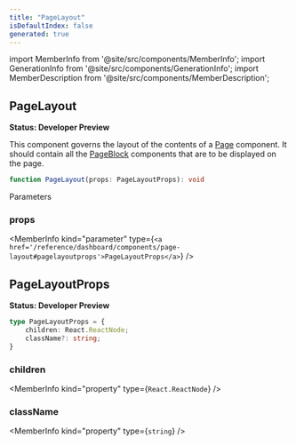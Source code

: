```yaml
---
title: "PageLayout"
isDefaultIndex: false
generated: true
---
```

<!-- This file was generated from the Vendure source. Do not modify. Instead, re-run the "docs:build" script -->
import MemberInfo from '@site/src/components/MemberInfo';
import GenerationInfo from '@site/src/components/GenerationInfo';
import MemberDescription from '@site/src/components/MemberDescription';


## PageLayout

<GenerationInfo sourceFile="packages/dashboard/src/lib/framework/layout-engine/page-layout.tsx" sourceLine="158" packageName="@vendure/dashboard" since="3.3.0" />

**Status: Developer Preview**

This component governs the layout of the contents of a <a href='/reference/dashboard/components/page#page'>Page</a> component.
It should contain all the <a href='/reference/dashboard/components/page-block#pageblock'>PageBlock</a> components that are to be displayed on the page.

```ts title="Signature"
function PageLayout(props: PageLayoutProps): void
```
Parameters

### props

<MemberInfo kind="parameter" type={`<a href='/reference/dashboard/components/page-layout#pagelayoutprops'>PageLayoutProps</a>`} />



## PageLayoutProps

<GenerationInfo sourceFile="packages/dashboard/src/lib/framework/layout-engine/page-layout.tsx" sourceLine="128" packageName="@vendure/dashboard" since="3.3.0" />

**Status: Developer Preview**

```ts title="Signature"
type PageLayoutProps = {
    children: React.ReactNode;
    className?: string;
}
```

<div className="members-wrapper">

### children

<MemberInfo kind="property" type={`React.ReactNode`}   />


### className

<MemberInfo kind="property" type={`string`}   />




</div>
